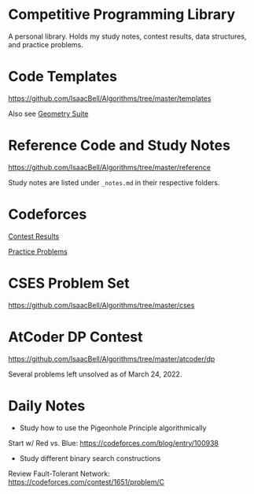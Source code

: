 # Competitive Programming Library

A personal library. Holds my study notes, contest results, data structures, and practice problems.

# Code Templates

https://github.com/IsaacBell/Algorithms/tree/master/templates

Also see [Geometry Suite](https://github.com/IsaacBell/Algorithms/blob/master/reference/geometry/structures.cpp)

# Reference Code and Study Notes

https://github.com/IsaacBell/Algorithms/tree/master/reference

Study notes are listed under `_notes.md` in their respective folders.

# Codeforces

[Contest Results](https://github.com/IsaacBell/Algorithms/tree/master/codeforces)

[Practice Problems](https://github.com/IsaacBell/Algorithms/tree/master/gym)

# CSES Problem Set

https://github.com/IsaacBell/Algorithms/tree/master/cses

# AtCoder DP Contest

https://github.com/IsaacBell/Algorithms/tree/master/atcoder/dp

Several problems left unsolved as of March 24, 2022.

# Daily Notes

* Study how to use the Pigeonhole Principle algorithmically

Start w/ Red vs. Blue: https://codeforces.com/blog/entry/100938

* Study different binary search constructions

Review Fault-Tolerant Network: https://codeforces.com/contest/1651/problem/C